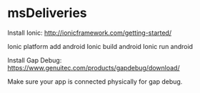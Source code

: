 # msDeliveries

Install Ionic: 
http://ionicframework.com/getting-started/

Ionic platform add android
Ionic build android
Ionic run android

Install Gap Debug:
https://www.genuitec.com/products/gapdebug/download/

Make sure your app is connected physically for gap debug.

